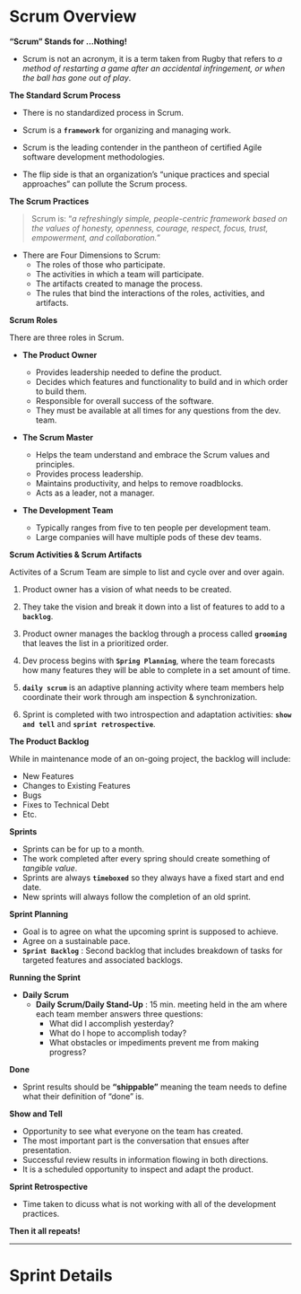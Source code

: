 **Scrum Overview**
==================

**“Scrum” Stands for …Nothing!**

-   Scrum is not an acronym, it is a term taken from Rugby that refers to *a method of restarting a game after an accidental infringement, or when the ball has gone out of play*.

**The Standard Scrum Process**

-   There is no standardized process in Scrum.

-   Scrum is a **`framework`** for organizing and managing work.

-   Scrum is the leading contender in the pantheon of certified Agile software development methodologies.

-   The flip side is that an organization’s “unique practices and special approaches” can pollute the Scrum process.

**The Scrum Practices**

> Scrum is: “*a refreshingly simple, people-centric framework based on the values of honesty, openness, courage, respect, focus, trust, empowerment, and collaboration.*”

-   There are Four Dimensions to Scrum:
    -   The roles of those who participate.
    -   The activities in which a team will participate.
    -   The artifacts created to manage the process.
    -   The rules that bind the interactions of the roles, activities, and artifacts.

**Scrum Roles**

There are three roles in Scrum.

-   **The Product Owner**

    -   Provides leadership needed to define the product.
    -   Decides which features and functionality to build and in which order to build them.
    -   Responsible for overall success of the software.
    -   They must be available at all times for any questions from the dev. team.

-   **The Scrum Master**

    -   Helps the team understand and embrace the Scrum values and principles.
    -   Provides process leadership.
    -   Maintains productivity, and helps to remove roadblocks.
    -   Acts as a leader, not a manager.

-   **The Development Team**
    -   Typically ranges from five to ten people per development team.
    -   Large companies will have multiple pods of these dev teams.

**Scrum Activities & Scrum Artifacts**

Activites of a Scrum Team are simple to list and cycle over and over again.

1.  Product owner has a vision of what needs to be created.

2.  They take the vision and break it down into a list of features to add to a **`backlog`**.

3.  Product owner manages the backlog through a process called **`grooming`** that leaves the list in a prioritized order.

4.  Dev process begins with **`Spring Planning`**, where the team forecasts how many features they will be able to complete in a set amount of time.

5.  **`daily scrum`** is an adaptive planning activity where team members help coordinate their work through am inspection & synchronization.

6.  Sprint is completed with two introspection and adaptation activities: **`show and tell`** and **`sprint retrospective`**.

**The Product Backlog**

While in maintenance mode of an on-going project, the backlog will include:

-   New Features
-   Changes to Existing Features
-   Bugs
-   Fixes to Technical Debt
-   Etc.

**Sprints**

-   Sprints can be for up to a month.
-   The work completed after every spring should create something of *tangible value*.
-   Sprints are always **`timeboxed`** so they always have a fixed start and end date.
-   New sprints will always follow the completion of an old sprint.

**Sprint Planning**

-   Goal is to agree on what the upcoming sprint is supposed to achieve.
-   Agree on a sustainable pace.
-   **`Sprint Backlog`** : Second backlog that includes breakdown of tasks for targeted features and associated backlogs.

**Running the Sprint**

-   **Daily Scrum**
    -   **Daily Scrum/Daily Stand-Up** : 15 min. meeting held in the am where each team member answers three questions:
        -   What did I accomplish yesterday?
        -   What do I hope to accomplish today?
        -   What obstacles or impediments prevent me from making progress?

**Done**

-   Sprint results should be **“shippable”** meaning the team needs to define what their definition of “done” is.

**Show and Tell**

-   Opportunity to see what everyone on the team has created.
-   The most important part is the conversation that ensues after presentation.
-   Successful review results in information flowing in both directions.
-   It is a scheduled opportunity to inspect and adapt the product.

**Sprint Retrospective**

-   Time taken to dicuss what is not working with all of the development practices.

**Then it all repeats!**

------------------------------------------------------------------------

**Sprint Details**
==================
